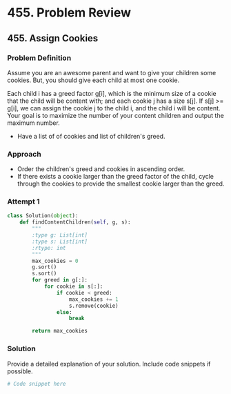 # 455. Problem Review

## 455. Assign Cookies

### Problem Definition
Assume you are an awesome parent and want to give your children some cookies. But, you should give each child at most one cookie.

Each child i has a greed factor g[i], which is the minimum size of a cookie that the child will be content with; and each cookie j has a size s[j]. If s[j] >= g[i], we can assign the cookie j to the child i, and the child i will be content. Your goal is to maximize the number of your content children and output the maximum number.

- Have a list of of cookies and list of children's greed.

### Approach
- Order the children's greed and cookies in ascending order.
- If there exists a cookie larger than the greed factor of the child, cycle through the cookies to provide the smallest cookie larger than the greed.

### Attempt 1
```python
class Solution(object):
    def findContentChildren(self, g, s):
        """
        :type g: List[int]
        :type s: List[int]
        :rtype: int
        """
        max_cookies = 0
        g.sort()
        s.sort()
        for greed in g[:]:
            for cookie in s[:]:
                if cookie < greed:
                    max_cookies += 1
                    s.remove(cookie)
                else:
                    break

        return max_cookies
```

### Solution
Provide a detailed explanation of your solution. Include code snippets if possible.

```python
# Code snippet here
